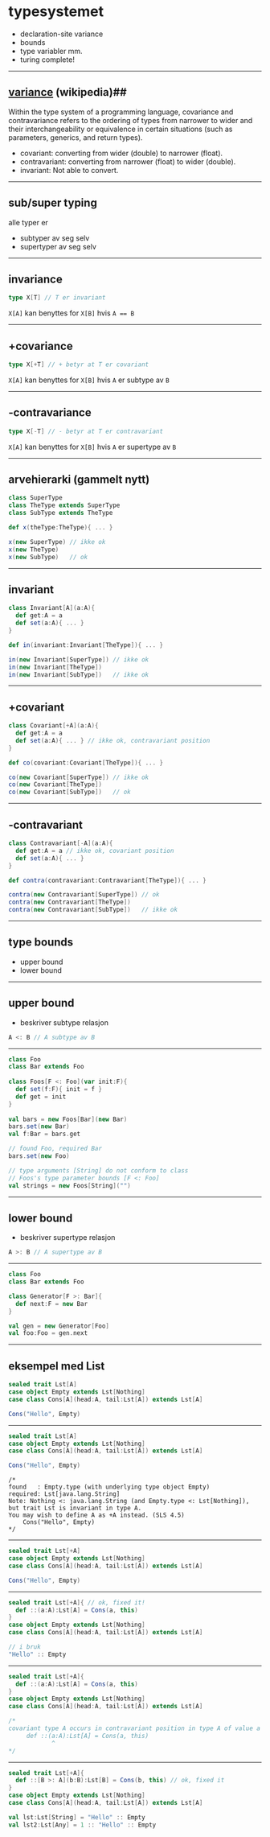 # typesystemet #
* declaration-site variance
* bounds
* type variabler mm.
* turing complete!

---

## [variance][1] (wikipedia)##

Within the type system of a programming language, covariance and contravariance refers to the ordering of types from narrower to wider and their interchangeability or equivalence in certain situations (such as parameters, generics, and return types).

* covariant: converting from wider (double) to narrower (float).
* contravariant: converting from narrower (float) to wider (double).
* invariant: Not able to convert.

[1]: http://en.wikipedia.org/wiki/Variance_(computer_science)

---

## sub/super typing ##
alle typer er 

* subtyper av seg selv
* supertyper av seg selv

---

## invariance ##
```scala
type X[T] // T er invariant
```
`X[A]` kan benyttes for `X[B]` hvis `A == B`

---

## +covariance ##
```scala
type X[+T] // + betyr at T er covariant
```
`X[A]` kan benyttes for `X[B]` hvis `A` er subtype av `B`


---

## -contravariance ##
```scala
type X[-T] // - betyr at T er contravariant 
```
`X[A]` kan benyttes for `X[B]` hvis `A` er supertype av `B`

---

## arvehierarki (gammelt nytt) ##
```scala
class SuperType
class TheType extends SuperType
class SubType extends TheType

def x(theType:TheType){ ... }

x(new SuperType) // ikke ok 
x(new TheType)
x(new SubType)   // ok
```

---

## invariant ##
```scala
class Invariant[A](a:A){
  def get:A = a
  def set(a:A){ ... }
}

def in(invariant:Invariant[TheType]){ ... }

in(new Invariant[SuperType]) // ikke ok
in(new Invariant[TheType])
in(new Invariant[SubType])   // ikke ok
```

---

## +covariant ##
```scala
class Covariant[+A](a:A){
  def get:A = a
  def set(a:A){ ... } // ikke ok, contravariant position
}

def co(covariant:Covariant[TheType]){ ... }

co(new Covariant[SuperType]) // ikke ok
co(new Covariant[TheType])
co(new Covariant[SubType])   // ok
```

---

## -contravariant ##
```scala
class Contravariant[-A](a:A){
  def get:A = a // ikke ok, covariant position
  def set(a:A){ ... }
}

def contra(contravariant:Contravariant[TheType]){ ... }

contra(new Contravariant[SuperType]) // ok
contra(new Contravariant[TheType]) 
contra(new Contravariant[SubType])   // ikke ok
```

---

## type bounds ##
* upper bound
* lower bound

---

## upper bound ##
* beskriver subtype relasjon

```scala
A <: B // A subtype av B
```

---
```scala
class Foo
class Bar extends Foo 
  
class Foos[F <: Foo](var init:F){
  def set(f:F){ init = f }
  def get = init
}
  
val bars = new Foos[Bar](new Bar)
bars.set(new Bar)
val f:Bar = bars.get

// found Foo, required Bar  
bars.set(new Foo) 

// type arguments [String] do not conform to class 
// Foos's type parameter bounds [F <: Foo]
val strings = new Foos[String]("")
```

---

## lower bound ##
* beskriver supertype relasjon

```scala
A >: B // A supertype av B
```

---

```scala
class Foo
class Bar extends Foo

class Generator[F >: Bar]{
  def next:F = new Bar
}

val gen = new Generator[Foo]
val foo:Foo = gen.next
```

---

## eksempel med List ##
```scala
sealed trait Lst[A]
case object Empty extends Lst[Nothing]
case class Cons[A](head:A, tail:Lst[A]) extends Lst[A]

Cons("Hello", Empty)
```

---

```scala
sealed trait Lst[A]
case object Empty extends Lst[Nothing]
case class Cons[A](head:A, tail:Lst[A]) extends Lst[A]

Cons("Hello", Empty)
```
```
/*
found   : Empty.type (with underlying type object Empty)
required: Lst[java.lang.String]
Note: Nothing <: java.lang.String (and Empty.type <: Lst[Nothing]), 
but trait Lst is invariant in type A.
You may wish to define A as +A instead. (SLS 4.5)
    Cons("Hello", Empty)
*/
```

---

```scala
sealed trait Lst[+A]
case object Empty extends Lst[Nothing]
case class Cons[A](head:A, tail:Lst[A]) extends Lst[A]

Cons("Hello", Empty)
```

---

```scala
sealed trait Lst[+A]{ // ok, fixed it!
  def ::(a:A):Lst[A] = Cons(a, this)
}
case object Empty extends Lst[Nothing]
case class Cons[A](head:A, tail:Lst[A]) extends Lst[A]

// i bruk
"Hello" :: Empty
```

---

```scala
sealed trait Lst[+A]{
  def ::(a:A):Lst[A] = Cons(a, this)
}
case object Empty extends Lst[Nothing]
case class Cons[A](head:A, tail:Lst[A]) extends Lst[A]

/*
covariant type A occurs in contravariant position in type A of value a
     def ::(a:A):Lst[A] = Cons(a, this)
            ^
*/
```

---

```scala
sealed trait Lst[+A]{
  def ::[B >: A](b:B):Lst[B] = Cons(b, this) // ok, fixed it
}
case object Empty extends Lst[Nothing]
case class Cons[A](head:A, tail:Lst[A]) extends Lst[A]

val lst:Lst[String] = "Hello" :: Empty    
val lst2:Lst[Any] = 1 :: "Hello" :: Empty
```
